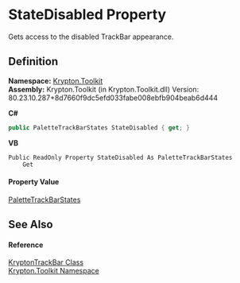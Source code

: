 # StateDisabled Property


Gets access to the disabled TrackBar appearance.



## Definition
**Namespace:** <a href="79d2eac2-21f4-54ff-7552-b20c33c30600.md">Krypton.Toolkit</a>  
**Assembly:** Krypton.Toolkit (in Krypton.Toolkit.dll) Version: 80.23.10.287+8d7660f9dc5efd033fabe008ebfb904beab6d444

**C#**
``` C#
public PaletteTrackBarStates StateDisabled { get; }
```
**VB**
``` VB
Public ReadOnly Property StateDisabled As PaletteTrackBarStates
	Get
```



#### Property Value
<a href="7b1d1214-7925-7dbd-c457-d9e593b3dccc.md">PaletteTrackBarStates</a>

## See Also


#### Reference
<a href="297a5396-a6af-2334-e2c6-fe1eb7ef5ea0.md">KryptonTrackBar Class</a>  
<a href="79d2eac2-21f4-54ff-7552-b20c33c30600.md">Krypton.Toolkit Namespace</a>  
